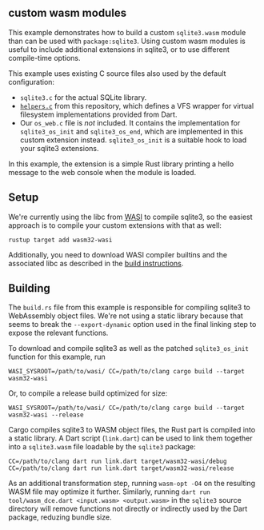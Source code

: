 ## custom wasm modules

This example demonstrates how to build a custom `sqlite3.wasm` module than can be
used with `package:sqlite3`.
Using custom wasm modules is useful to include additional extensions in sqlite3, or to
use different compile-time options.

This example uses existing C source files also used by the default configuration:

- `sqlite3.c` for the actual SQLite library.
- [`helpers.c`](https://github.com/simolus3/sqlite3.dart/blob/main/sqlite3/assets/wasm/helpers.c) from this repository, which defines a VFS wrapper for virtual filesystem implementations provided from Dart.
- Our `os_web.c` file is _not_ included. It contains the implementation for
  `sqlite3_os_init` and `sqlite3_os_end`, which are implemented in this custom
  extension instead. `sqlite3_os_init` is a suitable hook to load your sqlite3
  extensions.

In this example, the extension is a simple Rust library printing a hello message
to the web console when the module is loaded.

## Setup

We're currently using the libc from [WASI](https://wasi.dev/) to compile sqlite3,
so the easiest approach is to compile your custom extensions with that as well:

```
rustup target add wasm32-wasi
```

Additionally, you need to download WASI compiler builtins and the associated libc
as described in the [build instructions](https://github.com/simolus3/sqlite3.dart/tree/main/sqlite3#compiling).

## Building

The `build.rs` file from this example is responsible for compiling sqlite3 to
WebAssembly object files. We're not using a static library because that seems to
break the `--export-dynamic` option used in the final linking step to expose the
relevant functions.

To download and compile sqlite3 as well as the patched `sqlite3_os_init` function
for this example, run

```
WASI_SYSROOT=/path/to/wasi/ CC=/path/to/clang cargo build --target wasm32-wasi
```

Or, to compile a release build optimized for size:

```
WASI_SYSROOT=/path/to/wasi/ CC=/path/to/clang cargo build --target wasm32-wasi --release
```

Cargo compiles sqlite3 to WASM object files, the Rust part is compiled into a static
library.
A Dart script (`link.dart`) can be used to link them together into a `sqlite3.wasm`
file loadable by the `sqlite3` package:

```
CC=/path/to/clang dart run link.dart target/wasm32-wasi/debug
CC=/path/to/clang dart run link.dart target/wasm32-wasi/release
```

As an additional transformation step, running `wasm-opt -O4` on the resulting
WASM file may optimize it further.
Similarly, running `dart run tool/wasm_dce.dart <input.wasm> <output.wasm>` in
the `sqlite3` source directory will remove functions not directly or indirectly
used by the Dart package, reduzing bundle size.
